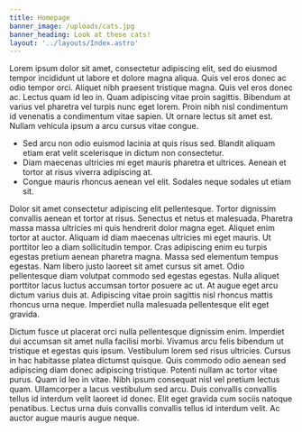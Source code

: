 ```yaml
---
title: Homepage
banner_image: /uploads/cats.jpg
banner_heading: Look at these cats!
layout: '../layouts/Index.astro'
---
```

Lorem ipsum dolor sit amet, consectetur adipiscing elit, sed do eiusmod tempor incididunt ut labore et dolore magna aliqua. Quis vel eros donec ac odio tempor orci. Aliquet nibh praesent tristique magna. Quis vel eros donec ac. Lectus quam id leo in. Quam adipiscing vitae proin sagittis. Bibendum at varius vel pharetra vel turpis nunc eget lorem. Proin nibh nisl condimentum id venenatis a condimentum vitae sapien. Ut ornare lectus sit amet est. Nullam vehicula ipsum a arcu cursus vitae congue. 

* Sed arcu non odio euismod lacinia at quis risus sed. Blandit aliquam etiam erat velit scelerisque in dictum non consectetur. 
* Diam maecenas ultricies mi eget mauris pharetra et ultrices. Aenean et tortor at risus viverra adipiscing at.
* Congue mauris rhoncus aenean vel elit. Sodales neque sodales ut etiam sit. 

Dolor sit amet consectetur adipiscing elit pellentesque. Tortor dignissim convallis aenean et tortor at risus. Senectus et netus et malesuada. Pharetra massa massa ultricies mi quis hendrerit dolor magna eget. Aliquet enim tortor at auctor. Aliquam id diam maecenas ultricies mi eget mauris. Ut porttitor leo a diam sollicitudin tempor. Cras adipiscing enim eu turpis egestas pretium aenean pharetra magna. Massa sed elementum tempus egestas. Nam libero justo laoreet sit amet cursus sit amet. Odio pellentesque diam volutpat commodo sed egestas egestas. Nulla aliquet porttitor lacus luctus accumsan tortor posuere ac ut. At augue eget arcu dictum varius duis at. Adipiscing vitae proin sagittis nisl rhoncus mattis rhoncus urna neque. Imperdiet nulla malesuada pellentesque elit eget gravida.

Dictum fusce ut placerat orci nulla pellentesque dignissim enim. Imperdiet dui accumsan sit amet nulla facilisi morbi. Vivamus arcu felis bibendum ut tristique et egestas quis ipsum. Vestibulum lorem sed risus ultricies. Cursus in hac habitasse platea dictumst quisque. Quis commodo odio aenean sed adipiscing diam donec adipiscing tristique. Potenti nullam ac tortor vitae purus. Quam id leo in vitae. Nibh ipsum consequat nisl vel pretium lectus quam. Ullamcorper a lacus vestibulum sed arcu. Duis convallis convallis tellus id interdum velit laoreet id donec. Elit eget gravida cum sociis natoque penatibus. Lectus urna duis convallis convallis tellus id interdum velit. Ac auctor augue mauris augue neque.